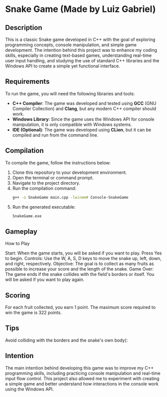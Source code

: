 # Snake Game (Made by Luiz Gabriel)

## Description

This is a classic Snake game developed in C++ with the goal of exploring programming concepts, console manipulation, and simple game development. The intention behind this project was to enhance my coding skills, especially in creating text-based games, understanding real-time user input handling, and studying the use of standard C++ libraries and the Windows API to create a simple yet functional interface.

## Requirements

To run the game, you will need the following libraries and tools:

- **C++ Compiler**: The game was developed and tested using **GCC** (GNU Compiler Collection) and **Clang**, but any modern C++ compiler should work.
- **Windows Library**: Since the game uses the Windows API for console manipulation, it is only compatible with Windows systems.
- **IDE (Optional)**: The game was developed using **CLion**, but it can be compiled and run from the command line.

## Compilation

To compile the game, follow the instructions below:

1. Clone this repository to your development environment.
2. Open the terminal or command prompt.
3. Navigate to the project directory.
4. Run the compilation command:
   ```bash
   g++ -o SnakeGame main.cpp -lwinmm# Console-SnakeGame
5. Run the generated executable:
   ```bash
   SnakeGame.exe
## Gameplay
How to Play

  Start: When the game starts, you will be asked if you want to play. Press Yes to begin.
  Controls: Use the W, A, S, D keys to move the snake up, left, down, and right, respectively.
  Objective: The goal is to collect as many fruits as possible to increase your score and the length of the snake.
  Game Over: The game ends if the snake collides with the field's borders or itself. You will be asked if you want to play again.

## Scoring

  For each fruit collected, you earn 1 point.
  The maximum score required to win the game is 322 points.

## Tips

  Avoid colliding with the borders and the snake's own body(:

## Intention

The main intention behind developing this game was to improve my C++ programming skills, including practicing console manipulation and real-time input flow control. This project also allowed me to experiment with creating a simple game and better understand how interactions in the console work using the Windows API.
